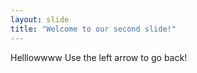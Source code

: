 ```yaml
---
layout: slide
title: "Welcome to our second slide!"
---
```

Helllowwww
Use the left arrow to go back!